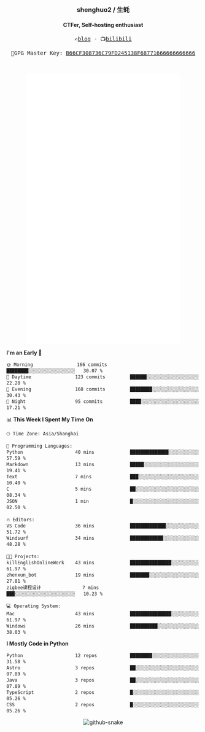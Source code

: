 <h3 align="center"> shenghuo2 / 生蚝 </h3>
<h4 align="center" >CTFer, Self-hosting enthusiast</h3>


<p align="center">
  <samp>
    ✍️<a href="https://blog.shenghuo2.top/">blog</a> -
    📺<a href="https://space.bilibili.com/85894935">bilibili</a>
  </samp>
</p>
<p align="center">
  <samp>
     🔐GPG Master Key: <a align="center" href="https://github.com/shenghuo2.gpg">B66CF308736C79FD245138F68771666666666666</a>
  </samp>
</p>
<br>
<p align="center">
  <a href="https://github.com/shenghuo2">
    <img width="400" align="top" src="https://github.com/shenghuo2/shenghuo2/blob/main/metrics.left.svg" />
  </a>
  <a href="https://github.com/shenghuo2">
    <img width="400" align="top" src="https://github.com/shenghuo2/shenghuo2/blob/main/metrics.right.svg" />
  </a>
</p>


<!--START_SECTION:waka-->
**I'm an Early 🐤** 

```text
🌞 Morning                166 commits         ████████░░░░░░░░░░░░░░░░░   30.07 % 
🌆 Daytime                123 commits         ██████░░░░░░░░░░░░░░░░░░░   22.28 % 
🌃 Evening                168 commits         ████████░░░░░░░░░░░░░░░░░   30.43 % 
🌙 Night                  95 commits          ████░░░░░░░░░░░░░░░░░░░░░   17.21 % 
```


📊 **This Week I Spent My Time On** 

```text
🕑︎ Time Zone: Asia/Shanghai

💬 Programming Languages: 
Python                   40 mins             ██████████████░░░░░░░░░░░   57.59 % 
Markdown                 13 mins             █████░░░░░░░░░░░░░░░░░░░░   19.41 % 
Text                     7 mins              ███░░░░░░░░░░░░░░░░░░░░░░   10.40 % 
C                        5 mins              ██░░░░░░░░░░░░░░░░░░░░░░░   08.34 % 
JSON                     1 min               █░░░░░░░░░░░░░░░░░░░░░░░░   02.50 % 

🔥 Editors: 
VS Code                  36 mins             █████████████░░░░░░░░░░░░   51.72 % 
Windsurf                 34 mins             ████████████░░░░░░░░░░░░░   48.28 % 

🐱‍💻 Projects: 
killEnglishOnlineWork    43 mins             ███████████████░░░░░░░░░░   61.97 % 
zhenxun_bot              19 mins             ███████░░░░░░░░░░░░░░░░░░   27.81 % 
zigbee课程设计               7 mins              ███░░░░░░░░░░░░░░░░░░░░░░   10.23 % 

💻 Operating System: 
Mac                      43 mins             ███████████████░░░░░░░░░░   61.97 % 
Windows                  26 mins             ██████████░░░░░░░░░░░░░░░   38.03 % 
```

**I Mostly Code in Python** 

```text
Python                   12 repos            ████████░░░░░░░░░░░░░░░░░   31.58 % 
Astro                    3 repos             ██░░░░░░░░░░░░░░░░░░░░░░░   07.89 % 
Java                     3 repos             ██░░░░░░░░░░░░░░░░░░░░░░░   07.89 % 
TypeScript               2 repos             █░░░░░░░░░░░░░░░░░░░░░░░░   05.26 % 
CSS                      2 repos             █░░░░░░░░░░░░░░░░░░░░░░░░   05.26 % 
```




<!--END_SECTION:waka-->


<div align="center">
  <picture>
    <source media="(prefers-color-scheme: dark)" srcset="https://gist.githubusercontent.com/shenghuo2/bfce20b14ab0484cef03bae6e60e0b3a/raw/github-snake-dark.svg" />
    <source media="(prefers-color-scheme: light)" srcset="https://gist.githubusercontent.com/shenghuo2/bfce20b14ab0484cef03bae6e60e0b3a/raw/github-snake.svg" />
    <img alt="github-snake" src="https://gist.githubusercontent.com/shenghuo2/bfce20b14ab0484cef03bae6e60e0b3a/raw/github-snake.svg" />
  </picture>
</div>

<!--
**shenghuo2/shenghuo2** is a ✨ _special_ ✨ repository because its `README.md` (this file) appears on your GitHub profile.

Here are some ideas to get you started:

- 🔭 I’m currently working on ...
- 🌱 I’m currently learning ...
- 👯 I’m looking to collaborate on ...
- 🤔 I’m looking for help with ...
- 💬 Ask me about ...
- 📫 How to reach me: ...
- 😄 Pronouns: ...
- ⚡ Fun fact: ...
-->
